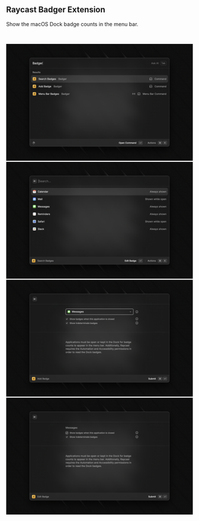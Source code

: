 ## Raycast Badger Extension

Show the macOS Dock badge counts in the menu bar.

<br>

![](/metadata/screenshot-1.png)
![](/metadata/screenshot-2.png)
![](/metadata/screenshot-3.png)
![](/metadata/screenshot-4.png)
